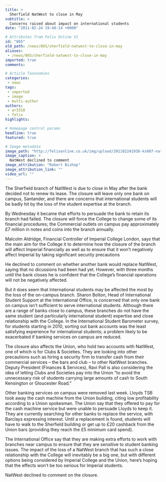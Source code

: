 ```yaml
---
title: >
  Sherfield NatWest to close in May
subtitle: >
  Concerns raised about impact on international students
date: "2011-02-24 19:40:14 +0000"

# Attributes from Felix Online V1
id: "865"
old_path: /news/865/sherfield-natwest-to-close-in-may
aliases:
 - /news/865/sherfield-natwest-to-close-in-may
imported: true
comments:

# Article Taxonomies
categories:
 - news
tags:
 - imported
 - image
 - multi-author
authors:
 - ar3310
 - felix
highlights:

# Homepage control params
headline: true
featured: true

# Image metadata
image_path: "http://felixonline.co.uk/img/upload/201102241938-ks607-natwestn.jpg"
image_caption: >
  NatWest declined to comment
image_attribution: "Robert Bishop"
image_attribution_link: ""
video_url: ""
---
```


The Sherfield branch of NatWest is due to close in May after the bank decided not to renew its lease. The closure will leave only one bank on campus, Santander, and there are concerns that international students will be badly hit by the loss of the student expertise at the branch.

By Wednesday it became that efforts to persuade the bank to retain its branch had failed. The closure will force the College to change some of its financial procedures; the Commercial outlets on campus pay approximately £7 million in notes and coins into the branch annually.

Malcolm Aldridge, Financial Controller of Imperial College London, says that the main aim for the College it to determine how the closure of the branch will affect Imperial financially as well as to ensure that it won’t negatively affect Imperial by taking significant security precautions

He declined to comment on whether another bank would replace NatWest, saying that no dicussions had been had yet. However, with three months until the bank closes he is confident that the College’s financial operations will not be negatively affected.

But it does seem that International students may be affected the most by the loss of the on-campus branch. Sharon Bolton, Head of International Student Support at the International Office, is concerned that only one bank on campus isn’t sufficient to serve international students. Although there are a range of banks close to campus, these branches do not have the same student (and particularly international student) expertise and close relationship with the College. In the International Student Barometer survey, for students starting in 2010, sorting out bank accounts was the least satisfying experience for international students; a problem likely to be exacerbated if banking services on campus are reduced.

The closure also affects the Union, who hold two accounts with NatWest, one of which is for Clubs & Societies. They are looking into other precautions such as hiring a security firm to transfer cash from their commercial services – the bars and club – to other NatWest branches. Deputy President (Finances & Services), Ravi Pall is also considering the idea of letting Clubs and Societies pay into the Union “to avoid the unnecessary risk of students carrying large amounts of cash to South Kensington or Gloucester Road.”

Other banking services on campus were removed last week. Lloyds TSB took away the cash machine from the Union building, citing low profitability according to a Union spokesman. The Union say that they offered to pay for the cash machine service but were unable to persuade Lloyds to keep it. They are currently searching for other banks to replace the service, with Barclays expressing interest. Until a replacement is found, students will have to walk to the Sherfield building or get up to £20 cashback from the Union bars (providing they reach the £5 minimum card spend).

The International Office say that they are making extra efforts to work with branches near campus to ensure that they are sensitive to student banking issues. The impact of the loss of a NatWest branch that has such a close relationship with the College will inevitably be a big one, but with different options being considered by Imperial College and the Union, here’s hoping that the effects won’t be too serious for Imperial students.

NatWest declined to comment on the closure.
